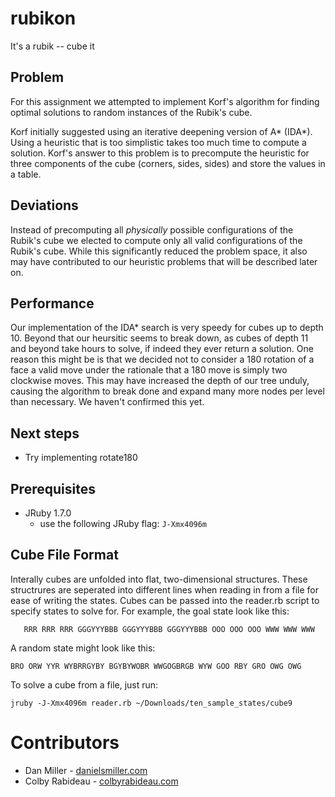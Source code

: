 rubikon
=======

It's a rubik -- cube it

Problem
-------

For this assignment we attempted to implement Korf's algorithm for
finding optimal solutions to random instances of the Rubik's cube.

Korf initially suggested using an iterative deepening version of A*
(IDA*). Using a heuristic that is too simplistic takes too much time to
compute a solution. Korf's answer to this problem is to precompute the
heuristic for three components of the cube (corners, sides, sides) and
store the values in a table.

Deviations
----------

Instead of precomputing all _physically_ possible configurations of the
Rubik's cube we elected to compute only all valid configurations of the
Rubik's cube. While this significantly reduced the problem space, it
also may have contributed to our heuristic problems that will be
described later on.

Performance
-----------

Our implementation of the IDA* search is very speedy for cubes up to
depth 10. Beyond that our heursitic seems to break down, as cubes of
depth 11 and beyond take hours to solve, if indeed they ever return a
solution. One reason this might be is that we decided not to consider a
180 rotation of a face a valid move under the rationale that a 180 move
is simply two clockwise moves. This may have increased the depth of our
tree unduly, causing the algorithm to break done and expand many more
nodes per level than necessary. We haven't confirmed this yet.

Next steps
----------
* Try implementing rotate180

Prerequisites
-------------
* JRuby 1.7.0
  * use the following JRuby flag: `J-Xmx4096m`

Cube File Format
----------------
Interally cubes are unfolded into flat, two-dimensional structures. 
These structrures are seperated into different lines when reading in 
from a file for ease of writing the states.
Cubes can be passed into the reader.rb script to specify states to solve
for. For example, the goal state look like this:

`   
   RRR
   RRR
   RRR
GGGYYYBBB
GGGYYYBBB
GGGYYYBBB
   OOO
   OOO
   OOO
   WWW
   WWW
   WWW
`

A random state might look like this:

`
   BRO
   ORW
   YYR
WYBRRGYBY
BGYBYWOBR
WWGOGBRGB
   WYW
   GOO
   RBY
   GRO
   OWG
   OWG
`

To solve a cube from a file, just run:

`jruby -J-Xmx4096m reader.rb ~/Downloads/ten_sample_states/cube9`

Contributors
============
* Dan Miller - [danielsmiller.com](http://danielsmiller.com)
* Colby Rabideau - [colbyrabideau.com](http://colbyrabideau.com)
